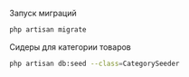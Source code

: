Запуск миграций
```sh
php artisan migrate
```
Сидеры для категории товаров
```sh
php artisan db:seed --class=CategorySeeder
```
